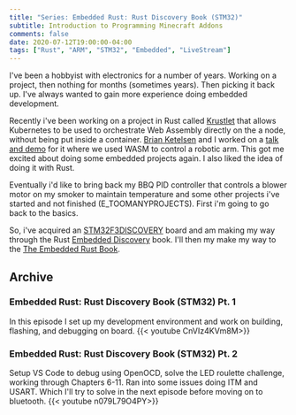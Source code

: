 ```yaml
---
title: "Series: Embedded Rust: Rust Discovery Book (STM32)"
subtitle: Introduction to Programming Minecraft Addons
comments: false
date: 2020-07-12T19:00:00-04:00
tags: ["Rust", "ARM", "STM32", "Embedded", "LiveStream"]
---
```

I've been a hobbyist with electronics for a number of years. Working on a project, then nothing for months (sometimes years). Then picking it back up. I've always wanted to gain more experience doing embedded development.

Recently i've been working on a project in Rust called [Krustlet](https://github.com/deislabs/krustlet) that allows Kubernetes to be used to orchestrate Web Assembly directly on the a node, without being put inside a container. [Brian Ketelsen](https://twitter.com/bketelsen) and I worked on a [talk and demo](https://www.youtube.com/watch?v=DWCrP41SjbM&feature=youtu.be&t=4091) for it where we used WASM to control a robotic arm. This got me excited about doing some embedded projects again. I also liked the idea of doing it with Rust.

Eventually i'd like to bring back my BBQ PID controller that controls a blower motor on my smoker to maintain temperature and some other projects i've started and not finished (E_TOOMANYPROJECTS). First i'm going to go back to the basics.

So, i've acquired an [STM32F3DISCOVERY](https://www.st.com/en/evaluation-tools/stm32f3discovery.html) board and am making my way through the Rust [Embedded Discovery](https://docs.rust-embedded.org/discovery/) book. I'll then my make my way to the [The Embedded Rust Book](https://docs.rust-embedded.org/book/index.html). 

## Archive

### Embedded Rust: Rust Discovery Book (STM32) Pt. 1
In this episode I set up my development environment and work on building, flashing, and debugging on board.
{{< youtube CnVIz4KVm8M>}}

### Embedded Rust: Rust Discovery Book (STM32) Pt. 2
Setup VS Code to debug using OpenOCD, solve the LED roulette challenge, working through Chapters 6-11. Ran into some issues doing ITM and USART. Which I'll try to solve in the next episode before moving on to bluetooth.
{{< youtube n079L79O4PY>}}